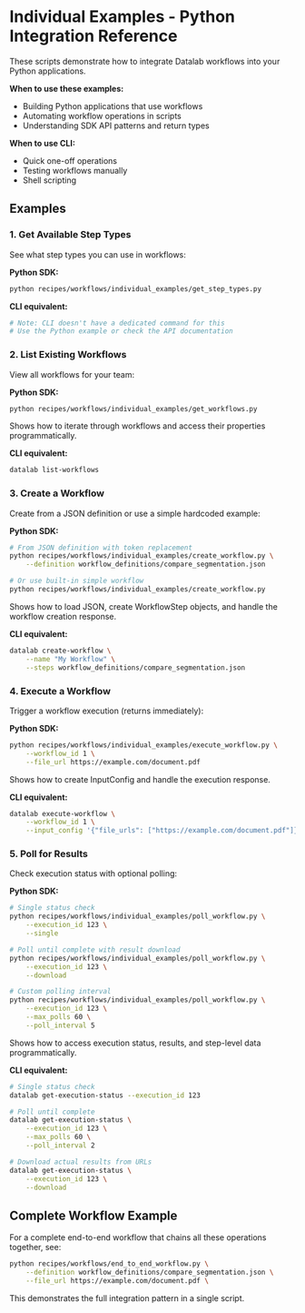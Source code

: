 # Individual Examples - Python Integration Reference

These scripts demonstrate how to integrate Datalab workflows into your Python applications.

**When to use these examples:**
- Building Python applications that use workflows
- Automating workflow operations in scripts  
- Understanding SDK API patterns and return types

**When to use CLI:**
- Quick one-off operations
- Testing workflows manually
- Shell scripting

## Examples

### 1. Get Available Step Types

See what step types you can use in workflows:

**Python SDK:**
```bash
python recipes/workflows/individual_examples/get_step_types.py
```

**CLI equivalent:**
```bash
# Note: CLI doesn't have a dedicated command for this
# Use the Python example or check the API documentation
```

### 2. List Existing Workflows

View all workflows for your team:

**Python SDK:**
```bash
python recipes/workflows/individual_examples/get_workflows.py
```

Shows how to iterate through workflows and access their properties programmatically.

**CLI equivalent:**
```bash
datalab list-workflows
```

### 3. Create a Workflow

Create from a JSON definition or use a simple hardcoded example:

**Python SDK:**
```bash
# From JSON definition with token replacement
python recipes/workflows/individual_examples/create_workflow.py \
    --definition workflow_definitions/compare_segmentation.json

# Or use built-in simple workflow
python recipes/workflows/individual_examples/create_workflow.py
```

Shows how to load JSON, create WorkflowStep objects, and handle the workflow creation response.

**CLI equivalent:**
```bash
datalab create-workflow \
    --name "My Workflow" \
    --steps workflow_definitions/compare_segmentation.json
```

### 4. Execute a Workflow

Trigger a workflow execution (returns immediately):

**Python SDK:**
```bash
python recipes/workflows/individual_examples/execute_workflow.py \
    --workflow_id 1 \
    --file_url https://example.com/document.pdf
```

Shows how to create InputConfig and handle the execution response.

**CLI equivalent:**
```bash
datalab execute-workflow \
    --workflow_id 1 \
    --input_config '{"file_urls": ["https://example.com/document.pdf"]}'
```

### 5. Poll for Results

Check execution status with optional polling:

**Python SDK:**
```bash
# Single status check
python recipes/workflows/individual_examples/poll_workflow.py \
    --execution_id 123 \
    --single

# Poll until complete with result download
python recipes/workflows/individual_examples/poll_workflow.py \
    --execution_id 123 \
    --download

# Custom polling interval
python recipes/workflows/individual_examples/poll_workflow.py \
    --execution_id 123 \
    --max_polls 60 \
    --poll_interval 5
```

Shows how to access execution status, results, and step-level data programmatically.

**CLI equivalent:**
```bash
# Single status check
datalab get-execution-status --execution_id 123

# Poll until complete
datalab get-execution-status \
    --execution_id 123 \
    --max_polls 60 \
    --poll_interval 2

# Download actual results from URLs
datalab get-execution-status \
    --execution_id 123 \
    --download
```

## Complete Workflow Example

For a complete end-to-end workflow that chains all these operations together, see:

```bash
python recipes/workflows/end_to_end_workflow.py \
    --definition workflow_definitions/compare_segmentation.json \
    --file_url https://example.com/document.pdf \
```

This demonstrates the full integration pattern in a single script.
